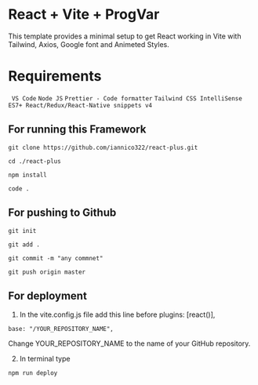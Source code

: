 # React + Vite + ProgVar

This template provides a minimal setup to get React working in Vite with Tailwind, Axios, Google font and Animeted Styles.

# Requirements
` VS Code` ` Node JS ` `Prettier - Code formatter` `Tailwind CSS IntelliSense` `ES7+ React/Redux/React-Native snippets
v4`

## For running this Framework
`git clone https://github.com/iannico322/react-plus.git`

`cd ./react-plus`

`npm install`

`code .`

## For pushing to Github
`git init`

`git add . `

`git commit -m "any commnet"`

`git push origin master`



## For deployment

1. In the vite.config.js file add this line before plugins: [react()],
   
` base: "/YOUR_REPOSITORY_NAME", `

Change YOUR_REPOSITORY_NAME to the name of your GitHub repository.


2. In terminal type
   
` npm run deploy `



